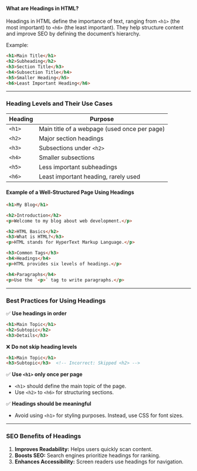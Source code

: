 #### **What are Headings in HTML?**
Headings in HTML define the importance of text, ranging from `<h1>` (the most important) to `<h6>` (the least important). They help structure content and improve SEO by defining the document’s hierarchy.

Example:
```html
<h1>Main Title</h1>
<h2>Subheading</h2>
<h3>Section Title</h3>
<h4>Subsection Title</h4>
<h5>Smaller Heading</h5>
<h6>Least Important Heading</h6>
```

---

### **Heading Levels and Their Use Cases**
| Heading | Purpose |
|---------|---------|
| `<h1>` | Main title of a webpage (used once per page) |
| `<h2>` | Major section headings |
| `<h3>` | Subsections under `<h2>` |
| `<h4>` | Smaller subsections |
| `<h5>` | Less important subheadings |
| `<h6>` | Least important heading, rarely used |

#### **Example of a Well-Structured Page Using Headings**
```html
<h1>My Blog</h1>

<h2>Introduction</h2>
<p>Welcome to my blog about web development.</p>

<h2>HTML Basics</h2>
<h3>What is HTML?</h3>
<p>HTML stands for HyperText Markup Language.</p>

<h3>Common Tags</h3>
<h4>Headings</h4>
<p>HTML provides six levels of headings.</p>

<h4>Paragraphs</h4>
<p>Use the `<p>` tag to write paragraphs.</p>
```

---

### **Best Practices for Using Headings**
✅ **Use headings in order**
```html
<h1>Main Topic</h1>
<h2>Subtopic</h2>
<h3>Details</h3>
```
❌ **Do not skip heading levels**
```html
<h1>Main Topic</h1>
<h3>Subtopic</h3>  <!-- Incorrect: Skipped <h2> -->
```

✅ **Use `<h1>` only once per page**
- `<h1>` should define the main topic of the page.
- Use `<h2>` to `<h6>` for structuring sections.

✅ **Headings should be meaningful**
- Avoid using `<h1>` for styling purposes. Instead, use CSS for font sizes.

---

### **SEO Benefits of Headings**
1. **Improves Readability:** Helps users quickly scan content.
2. **Boosts SEO:** Search engines prioritize headings for ranking.
3. **Enhances Accessibility:** Screen readers use headings for navigation.
